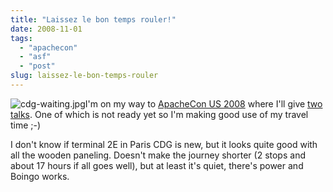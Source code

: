 ```yaml
---
title: "Laissez le bon temps rouler!"
date: 2008-11-01
tags: 
  - "apachecon"
  - "asf"
  - "post"
slug: laissez-le-bon-temps-rouler
---
```


![cdg-waiting.jpg](/assets/images/cdg-waiting.jpg)I'm on my way to [ApacheCon US 2008](http://us.apachecon.com/c/acus2008/) where I'll give [two talks](http://us.apachecon.com/c/acus2008/speakers/26). One of which is not ready yet so I'm making good use of my travel time ;-)

I don't know if terminal 2E in Paris CDG is new, but it looks quite good with all the wooden paneling. Doesn't make the journey shorter (2 stops and about 17 hours if all goes well), but at least it's quiet, there's power and Boingo works.
